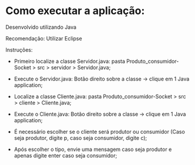 # Como executar a aplicação:

Desenvolvido utilizando Java

Recomendação: Utilizar Eclipse

Instruções:
- Primeiro localize a classe Servidor.java: pasta Produto_consumidor-Socket > src > servidor > Servidor.java;
- Execute o Servidor.java: Botão direito sobre a classe -> clique em 1 Java application;

- Localize a classe Cliente.java: pasta Produto_consumidor-Socket > src > cliente > Cliente.java;
- Execute o Cliente.java: Botão direito sobre a classe -> clique em 1 Java application;

- É necessário escolher se o cliente será produtor ou consumidor (Caso seja produtor, digite p, caso seja consumidor, digite c);
- Após escolher o tipo, envie uma mensagem caso seja produtor e apenas digite enter caso seja consumidor;
